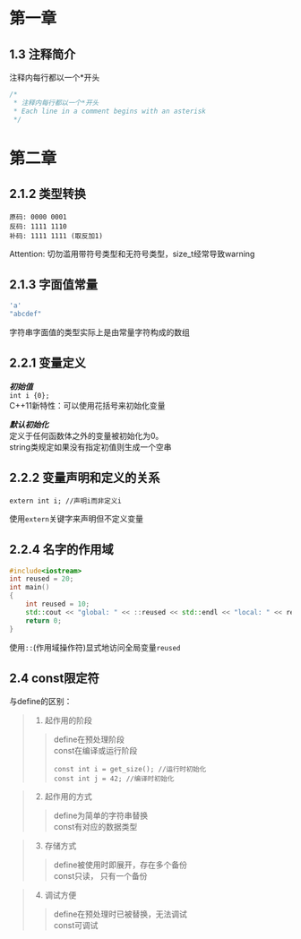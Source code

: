 第一章
===
1.3 注释简介
---
注释内每行都以一个*开头
```cpp
/*
 * 注释内每行都以一个*开头
 * Each line in a comment begins with an asterisk
 */
```
第二章
===
2.1.2 类型转换
---
```
原码: 0000 0001
反码: 1111 1110
补码: 1111 1111 (取反加1)
```
Attention: 切勿滥用带符号类型和无符号类型，size_t经常导致warning

2.1.3 字面值常量
---
```cpp
'a'
"abcdef"
```
字符串字面值的类型实际上是由常量字符构成的数组

2.2.1 变量定义
---
***初始值***<br>
```int i {0};```<br>
C++11新特性：可以使用花括号来初始化变量

***默认初始化***<br>
定义于任何函数体之外的变量被初始化为0。<br>
string类规定如果没有指定初值则生成一个空串

2.2.2 变量声明和定义的关系
---
``` extern int i; //声明i而非定义i ```

使用`extern`关键字来声明但不定义变量

2.2.4 名字的作用域
---
```cpp
#include<iostream>
int reused = 20;
int main()
{
	int reused = 10;
	std::cout << "global: " << ::reused << std::endl << "local: " << reused << std::endl;
	return 0;
}
```
使用`::`(作用域操作符)显式地访问全局变量`reused`

2.4 const限定符
---
与define的区别：
>1. 起作用的阶段
>>define在预处理阶段<br>
>>const在编译或运行阶段<br>
>>```
>>const int i = get_size(); //运行时初始化
>>const int j = 42; //编译时初始化
>>```

>2. 起作用的方式<br>
>>define为简单的字符串替换<br>
>>const有对应的数据类型

>3. 存储方式
>>define被使用时即展开，存在多个备份<br>
>>const只读， 只有一个备份

>4. 调试方便
>>define在预处理时已被替换，无法调试<br>
>>const可调试
